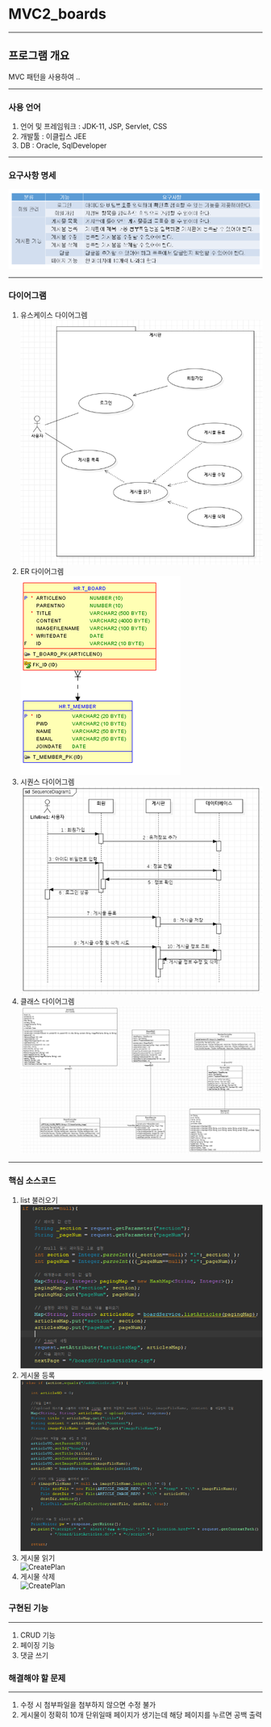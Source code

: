 # MVC2_boards
***
## 프로그램 개요
MVC 패턴을 사용하여 ..

***
### 사용 언어
1. 언어 및 프레임워크 : JDK-11, JSP, Servlet, CSS
2. 개발툴 : 이클립스 JEE
3. DB : Oracle, SqlDeveloper

***
### 요구사항 명세<br/>
![CreatePlan](./img/require.png)

***
### 다이어그램<br/>
1. 유스케이스 다이어그렘<br/>
![CreatePlan](./img/usecase.png)
2. ER 다이어그렘<br/>
![CreatePlan](./img/erd.png)
3. 시퀀스 다이어그렘<br/>
![CreatePlan](./img/seq.png)
4. 클래스 다이어그렘<br/>
![CreatePlan](./img/class.png)

***
### 핵심 소스코드
1. list 불러오기 <br/>
![CreatePlan](./img/list.PNG)
2. 게시물 등록 <br/>
![CreatePlan](./img/add.PNG)
3. 게시물 읽기 <br/>
![CreatePlan](./img/read.PNG)
4. 게시물 삭제 <br/>
![CreatePlan](./img/delete.PNG)

### 구현된 기능
*** 
1. CRUD 기능
2. 페이징 기능
3. 댓글 쓰기

### 해결해야 할 문제
***
1. 수정 시 첨부파일을 첨부하지 않으면 수정 불가
2. 게시물이 정확히 10개 단위일때 페이지가 생기는데 해당 페이지를 누르면 공백 출력